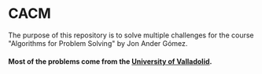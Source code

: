 # CACM

The purpose of this repository is to solve multiple challenges for the course "Algorithms for Problem Solving" by Jon Ander Gómez.

#### Most of the problems come from the [University of Valladolid](uva.onlinejudge.org).